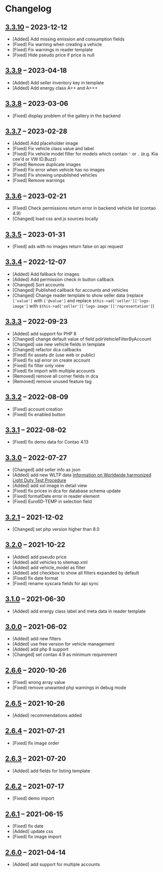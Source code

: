 # Changelog

[//]: <> (
Types of changes
    Added for new Addeds.
    Changed for changes in existing functionality.
    Deprecated for soon-to-be removed Addeds.
    Removed for now removed Addeds.
    Fixed for any bug fixes.
    Security in case of vulnerabilities.
)

## [3.3.10](https://github.com/pdir/mobilede-bundle/tree/3.3.10) – 2023-12-12

- [Added] Add missing emission and consumption fields
- [Fixed] Fix warning when creating a vehicle
- [Fixed] Fix warnings in reader template
- [Fixed] Hide pseudo price if price is null

## [3.3.9](https://github.com/pdir/mobilede-bundle/tree/3.3.9) – 2023-04-18

- [Added] Add seller inventory key in template
- [Added] Add energy class A++ and A+++

## [3.3.8](https://github.com/pdir/mobilede-bundle/tree/3.3.8) – 2023-03-06

- [Fixed] display problem of the gallery in the backend

## [3.3.7](https://github.com/pdir/mobilede-bundle/tree/3.3.7) – 2023-02-28

- [Added] Add placeholder image
- [Fixed] Fix vehicle class value and label
- [Fixed] Fix vehicle model filter for models which contain `'` or `.` (e.g. Kia cee'd or VW ID.Buzz)
- [Fixed] Remove duplicate images
- [Fixed] Fix error when vehicle has no images
- [Fixed] Fix showing unpublished vehicles
- [Fixed] Remove warnings

## [3.3.6](https://github.com/pdir/mobilede-bundle/tree/3.3.6) – 2023-02-21

- [Fixed] Check permissions return error in backend vehicle list (contao 4.9)
- [Changed] load css and js sources locally

## [3.3.5](https://github.com/pdir/mobilede-bundle/tree/3.3.5) – 2023-01-31

- [Fixed] ads with no images return false on api request

## [3.3.4](https://github.com/pdir/mobilede-bundle/tree/3.3.4) – 2022-12-07

- [Added] Add fallback for images
- [Added] Add permission check in button callback
- [Changed] Sort accounts
- [Changed] Published callback for accounts and vehicles
- [Changed] Change reader template to show seller data (replace `['value']` with `['@value']` and replace `$this->ad['seller']['logo-image']` with `$this->ad['seller']['logo-image']['representation']`)

## [3.3.3](https://github.com/pdir/mobilede-bundle/tree/3.3.3) – 2022-09-23

- [Added] add support for PHP 8
- [Changed] change default value of field pdirVehicleFilterByAccount
- [Changed] use new vehicle fields in template
- [Changed] refactor dca callbacks
- [Fixed] fix assets dir (use web or public)
- [Fixed] fix sql error on create account
- [Fixed] fix filter only view
- [Fixed] fix import with multiple accounts
- [Removed] remove all corner fields in dca
- [Removed] remove unused feature tag

## [3.3.2](https://github.com/pdir/mobilede-bundle/tree/3.3.2) – 2022-08-09

- [Fixed] account creation
- [Fixed] fix enabled button

## [3.3.1](https://github.com/pdir/mobilede-bundle/tree/3.3.1) – 2022-08-02

- [Fixed] fix demo data for Contao 4.13

## [3.3.0](https://github.com/pdir/mobilede-bundle/tree/3.3.0) – 2022-07-27

- [Changed] add seller info as json
- [Added] add new WLTP data [Information on Worldwide harmonized Light Duty Test Procedure](https://de.wikipedia.org/wiki/Worldwide_harmonized_Light_vehicles_Test_Procedure)
- [Added] add xxl image in detail view
- [Fixed] fix prices in dca for database schema update
- [Fixed] formatDate error in reader element
- [Fixed] Euro6D-TEMP in selection field

## [3.2.1](https://github.com/pdir/mobilede-bundle/tree/3.2.1) – 2021-12-02

- [Changed] set php version higher than 8.0

## [3.2.0](https://github.com/pdir/mobilede-bundle/tree/3.2.0) – 2021-10-22

- [Added] add pseudo price
- [Added] add vehicles to sitemap.xml
- [Added] add vehicle_model as filter
- [Added] add checkbox to show all filters expanded by default
- [Fixed] fix date format
- [Fixed] rename syscara fields for api sync

## [3.1.0](https://github.com/pdir/mobilede-bundle/tree/3.1.0) – 2021-06-30

- [Added] add energy class label and meta data in reader template

## [3.0.0](https://github.com/pdir/mobilede-bundle/tree/3.0.0) – 2021-06-02

- [Added] add new filters
- [Added] use free version for vehicle management
- [Added] add php 8 support
- [Changed] set contao 4.9 as minimum requirement

## [2.6.6](https://github.com/pdir/mobilede-bundle/tree/2.6.6) – 2020-10-26

- [Fixed] wrong array value
- [Fixed] remove unwanted php warnings in debug mode

## [2.6.5](https://github.com/pdir/mobilede-bundle/tree/2.6.5) – 2021-10-26

- [Added] recommendations added

## [2.6.4](https://github.com/pdir/mobilede-bundle/tree/2.6.4) – 2021-07-21

- [Fixed] fix image order

## [2.6.3](https://github.com/pdir/mobilede-bundle/tree/2.6.3) – 2021-07-20

- [Added] add fields for listing template

## [2.6.2](https://github.com/pdir/mobilede-bundle/tree/2.6.2) – 2021-07-17

- [Fixed] demo import

## [2.6.1](https://github.com/pdir/mobilede-bundle/tree/2.6.1) – 2021-06-15

- [Fixed] fix date
- [Added] update css
- [Fixed] fix image import

## [2.6.0](https://github.com/pdir/mobilede-bundle/tree/2.6.0) – 2021-04-14

- [Added] add support for multiple accounts
